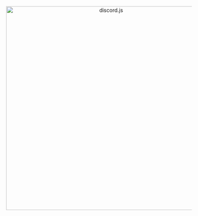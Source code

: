 <div align="center">
  <br />
  <p>
    <a href="https://github.com/borkgang/turf"><img src="http://i.imgur.com/DHuuiHp.png" width="554" alt="discord.js" /></a>
   
  </p>
  <br />
</div>
